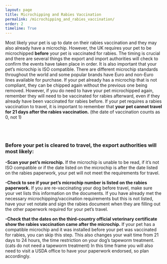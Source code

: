 ```yaml
---
layout: page
title: Microchipping and Rabies Vaccination
permalink: /microchipping_and_rabies_vaccination/
order: 2
timeline: True
---
```

Most likely your pet is up to date on their rabies vaccination and they may also already have a microchip.  However, the UK requires your pet to be microchipped <b>before</b> your pet is vaccinated for rabies.  The timing is crucial and there are several things the export and import authorities will check to confirm the events have taken place in order.  It is also important that your pet’s microchip is ISO compatible.  There are different microchip standards throughout the world and some popular brands have Euro and non-Euro lines available for purchase.  If your pet already has a microchip that is not compliant, they can be chipped again without the previous one being removed.  However, if you do need to have your pet microchipped again, remember they will need to be vaccinated for rabies afterward, even if they already have been vaccinated for rabies before.  If your pet requires a rabies vaccination to travel, it is important to remember that <b>your pet cannot travel for 21 days after the rabies vaccination.</b>  (the date of vaccination counts as 0, not 1)

<br><br>
<h3>Before your pet is cleared to travel, the export authorities will most likely:</h3>

<b>-Scan your pet’s microchip.</b>
If the microchip is unable to be read, if it’s not ISO compatible or if the date listed on the microchip is after the date listed on the rabies paperwork, your pet will not meet the requirements for travel.

<b>-Check to see if your pet’s microchip number is listed on the rabies paperwork.</b>
If you are re-vaccinating your dog before travel, make sure your vet lists this information on the documents.  If you have already met the necessary microchipping/vaccination requirements but this is not listed, have your vet notate and sign the rabies document when they are filling out the other paperwork required for your pet’s travel.

<b>-Check that the dates on the third-country official veterinary certificate show the rabies vaccination came after the microchip.</b>
If your pet has a compatible microchip and it was installed before your pet was vaccinated for rabies, you can skip this step.  This also changes your wait time from 21 days to 24 hours, the time restriction on your dog’s tapeworm treatment.  (cats do not need a tapeworm treatment)  In this time frame you will also need to visit a USDA office to have your paperwork endorsed, so plan accordingly.